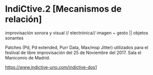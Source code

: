 # IndiCtive.2 [Mecanismos de relación]
improvisación sonora y visual // electrónica// imagen ~ gesto || objetos sonantes

Patches (Pd, Pd extended, Purr Data, Max/msp Jitter) utilizados para el festival de libre improvisación del 25 de Noviembre del 2017. Sala el Manicomio de Madrid.

https://www.indictive-uno.com/indictive-dos1
